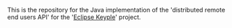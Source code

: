This is the repository for the Java implementation of the 'distributed remote end users API' for the '[Eclipse Keyple](https://keyple.org/)' project.
